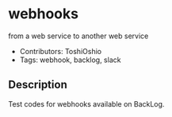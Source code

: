 # webhooks
from a web service to another web service

* Contributors: ToshiOshio
* Tags: webhook, backlog, slack

## Description

Test codes for webhooks available on BackLog.
